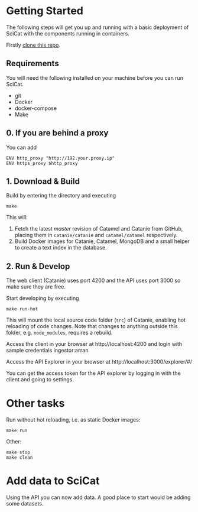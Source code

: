# Getting Started

The following steps will get you up and running with a basic deployment of SciCat with the components running in containers. 

Firstly [clone this repo](https://docs.github.com/en/github/creating-cloning-and-archiving-repositories/cloning-a-repository). 

## Requirements
You will need the following installed on your machine before you can run SciCat.
- git
- Docker
- docker-compose
- Make
## 0. If you are behind a proxy

You can add 
```
ENV http_proxy "http://192.your.proxy.ip"
ENV https_proxy $http_proxy
```

## 1. Download & Build

Build by entering the directory and executing

    make

This will:

1. Fetch the latest *master* revision of Catamel and Catanie from GitHub, placing them in `catanie/catanie` and `catamel/catamel` respectively.
2. Build Docker images for Catanie, Catamel, MongoDB and a small helper to create a text index in the database.

## 2. Run & Develop

The web client (Catanie) uses port 4200 and the API uses port 3000 so make sure they are free.

Start developing by executing

    make run-hot

This will mount the local source code folder (`src`) of Catanie, enabling hot reloading of code changes. Note that changes to anything outside this folder, e.g. `node_modules`, requires a rebuild.

Access the client in your browser at http://localhost:4200 and login with sample credentials ingestor:aman

Access the API Explorer in your browser at http://localhost:3000/explorer/#/

You can get the access token for the API explorer by logging in with the client and going to settings.

# Other tasks

Run without hot reloading, i.e. as static Docker images:

    make run

Other:

    make stop
    make clean

# Add data to SciCat

Using the API you can now add data. A good place to start would be adding some datasets.
